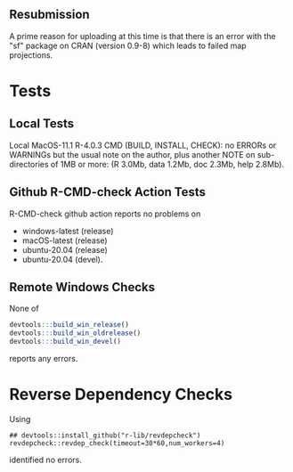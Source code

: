 ## Resubmission

A prime reason for uploading at this time is that there is an error with the
"sf" package on CRAN (version 0.9-8) which leads to failed map projections.

# Tests

## Local Tests

Local MacOS-11.1 R-4.0.3 CMD (BUILD, INSTALL, CHECK): no ERRORs or WARNINGs but
the usual note on the author, plus another NOTE on sub-directories of 1MB or
more: (R 3.0Mb, data 1.2Mb, doc 2.3Mb, help 2.8Mb).

## Github R-CMD-check Action Tests

R-CMD-check github action reports no problems on
* windows-latest (release)
* macOS-latest (release)
* ubuntu-20.04 (release)
* ubuntu-20.04 (devel).


## Remote Windows Checks

None of
```R
devtools:::build_win_release()
devtools:::build_win_oldrelease()
devtools:::build_win_devel()
```
reports any errors.

# Reverse Dependency Checks

Using
```
## devtools::install_github("r-lib/revdepcheck")
revdepcheck::revdep_check(timeout=30*60,num_workers=4)
```
identified no errors.


